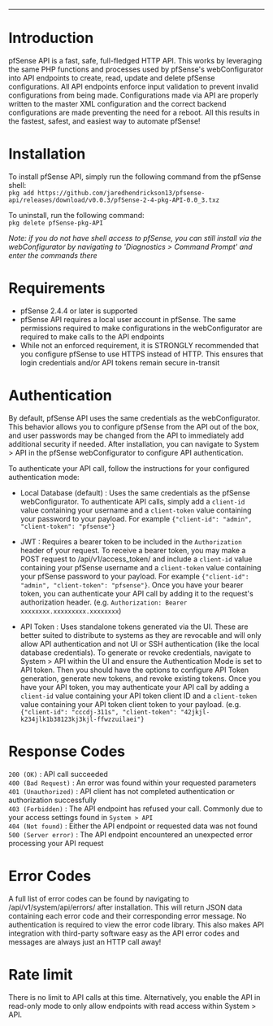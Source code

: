 ---
# Introduction
pfSense API is a fast, safe, full-fledged HTTP API. This works by leveraging the same PHP functions and processes used 
by pfSense's webConfigurator into API endpoints to create, read, update and delete pfSense configurations. All API 
endpoints enforce input validation to prevent invalid configurations from being made. Configurations made via API are 
properly written to the master XML configuration and the correct backend configurations are made preventing the need for
 a reboot. All this results in the fastest, safest, and easiest way to automate pfSense!

# Installation
To install pfSense API, simply run the following command from the pfSense shell:<br>
`pkg add https://github.com/jaredhendrickson13/pfsense-api/releases/download/v0.0.3/pfSense-2-4-pkg-API-0.0_3.txz`<br>

To uninstall, run the following command:<br>
`pkg delete pfSense-pkg-API`<br>

_Note: if you do not have shell access to pfSense, you can still install via the webConfigurator by navigating to 
'Diagnostics > Command Prompt' and enter the commands there_

# Requirements
- pfSense 2.4.4 or later is supported
- pfSense API requires a local user account in pfSense. The same permissions required to make configurations in the 
webConfigurator are required to make calls to the API endpoints
- While not an enforced requirement, it is STRONGLY recommended that you configure pfSense to use HTTPS instead of HTTP.
 This ensures that login credentials and/or API tokens remain secure in-transit

# Authentication
By default, pfSense API uses the same credentials as the webConfigurator. This behavior allows you to configure pfSense 
from the API out of the box, and user passwords may be changed from the API to immediately add additional security if 
needed. After installation, you can navigate to System > API in the pfSense webConfigurator to configure API
authentication.

To authenticate your API call, follow the instructions for your configured authentication mode:

- Local Database (default) : Uses the same credentials as the pfSense webConfigurator. To authenticate API calls, simply
add a `client-id` value containing your username and a `client-token` value containing your password to your payload. For 
example `{"client-id": "admin", "client-token": "pfsense"}`

- JWT : Requires a bearer token to be included in the `Authorization` header of your request. To receive a bearer token,
you may make a POST request to /api/v1/access_token/ and include a `client-id` value containing your pfSense username 
and a `client-token` value containing your pfSense password to your payload. For example 
`{"client-id": "admin", "client-token": "pfsense"}`. Once you have your bearer token, you can authenticate your API
call by adding it to the request's authorization header. (e.g. `Authorization: Bearer xxxxxxxx.xxxxxxxxx.xxxxxxxx`)

- API Token : Uses standalone tokens generated via the UI. These are better suited to distribute to systems as they are
revocable and will only allow API authentication and not UI or SSH authentication (like the local database credentials). 
To generate or revoke credentials, navigate to System > API within the UI and ensure the Authentication Mode is set to
API token. Then you should have the options to configure API Token generation, generate new tokens, and revoke existing
tokens. Once you have your API token, you may authenticate your API call by adding a `client-id` value containing your
API token client ID and a `client-token` value containing your API token client token to your payload.
(e.g. `{"client-id": "cccdj-311s", "client-token": "42jkjl-k234jlk1b38123kj3kjl-ffwzzuilaei"}`

# Response Codes
`200 (OK)` : API call succeeded<br>
`400 (Bad Request)` : An error was found within your requested parameters<br>
`401 (Unauthorized)` : API client has not completed authentication or authorization successfully<br>
`403 (Forbidden)` : The API endpoint has refused your call. Commonly due to your access settings found in `System > API`<br>
`404 (Not found)` : Either the API endpoint or requested data was not found<br>
`500 (Server error)` : The API endpoint encountered an unexpected error processing your API request<br>

# Error Codes
A full list of error codes can be found by navigating to /api/v1/system/api/errors/ after installation. This will return
 JSON data containing each error code and their corresponding error message. No authentication is required to view the 
 error code library. This also makes API integration with third-party software easy as the API error codes and messages 
 are always just an HTTP call away!

# Rate limit
There is no limit to API calls at this time. Alternatively, you enable the API in read-only mode to only allow endpoints
with read access within System > API.
